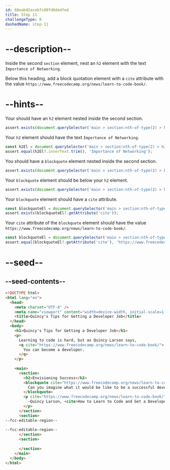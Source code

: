 ```yaml
---
id: 68eab45aceb7c00fd8de4fed
title: Step 11
challengeType: 0
dashedName: step-11
---
```


# --description--

Inside the second `section` element, nest an `h2` element with the text `Importance of Networking`. 

Below this heading, add a block quotation element with a `cite` attribute with the value `https://www.freecodecamp.org/news/learn-to-code-book/`.

# --hints--

Your should have an `h2` element nested inside the second section.

```js
assert.exists(document.querySelector('main > section:nth-of-type(2) > h2'));
```

Your `h2` element should have the text `Importance of Networking`.

```js
const h2El = document.querySelector('main > section:nth-of-type(2) > h2');
assert.equal(h2El?.innerText.trim(), 'Importance of Networking');
```

You should have a `blockquote` element nested inside the second section.

```js
assert.exists(document.querySelector('main > section:nth-of-type(2) > blockquote'));
```

Your `blockquote` element should be below your `h2` element.

```js
assert.exists(document.querySelector('main > section:nth-of-type(2) > h2 + blockquote'));
```

Your `blockquote` element should have a `cite` attribute.

```js
const blockquoteEl = document.querySelector('main > section:nth-of-type(2) > blockquote');
assert.exists(blockquoteEl?.getAttribute('cite'));
```

Your `cite` attribute of the `blockquote` element should have the value `https://www.freecodecamp.org/news/learn-to-code-book/`.

```js
const blockquoteEl = document.querySelector('main > section:nth-of-type(2) > blockquote');
assert.equal(blockquoteEl?.getAttribute('cite'), 'https://www.freecodecamp.org/news/learn-to-code-book/');
```

# --seed--

## --seed-contents--

```html
<!DOCTYPE html>
<html lang="en">
  <head>
    <meta charset="UTF-8" />
    <meta name="viewport" content="width=device-width, initial-scale=1.0" />
    <title>Quincy's Tips for Getting a Developer Job</title>
  </head>
  <body>
    <h1>Quincy's Tips for Getting a Developer Job</h1>
    <p>
      Learning to code is hard, but as Quincy Larson says, 
      <q cite="https://www.freecodecamp.org/news/learn-to-code-book/">
        You can become a developer.
      </q>
    </p>
    
    <main>
      <section>
        <h2>Envisioning Success</h2>
        <blockquote cite="https://www.freecodecamp.org/news/learn-to-code-book/">
          Can you imagine what it would be like to be a successful developer? To have built software systems that people rely upon?
        </blockquote>  
        <p cite="https://www.freecodecamp.org/news/learn-to-code-book/">
          —Quincy Larson, <cite>How to Learn to Code and Get a Developer Job [Full Book]</cite>
        </p>
      </section>
      <section>
--fcc-editable-region--
        
--fcc-editable-region--
      </section>
      <section>
        
      </section>
    </main>
  </body>
</html>
```
